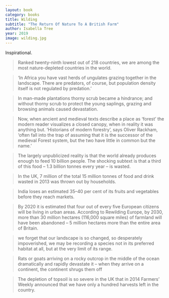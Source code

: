 ```yaml
---
layout: book
category: books
title: Wilding
subtitle: "The Return Of Nature To A British Farm"
author: Isabella Tree
year: 2019
image: wilding.jpg
---
```

Inspirational.

> Ranked twenty-ninth lowest out of 218 countries, we are among the most nature-depleted countries in the world.

> ‘In Africa you have vast herds of ungulates grazing together in the landscape. There are predators, of course, but population density itself is not regulated by predation.’

> In man-made plantations thorny scrub became a hindrance; and without thorny scrub to protect the young saplings, grazing and browsing animals caused devastation.

> Now, when ancient and medieval texts describe a place as ‘forest’ the modern reader visualizes a closed canopy, when in reality it was anything but. ‘Historians of modern forestry’, says Oliver Rackham, ‘often fall into the trap of assuming that it is the successor of the medieval Forest system, but the two have little in common but the name.’

> The largely unpublicized reality is that the world already produces enough to feed 10 billion people. The shocking subtext is that a third of this food – 1.3 billion tonnes every year – is wasted.

> In the UK, 7 million of the total 15 million tonnes of food and drink wasted in 2013 was thrown out by households.

> India loses an estimated 35–40 per cent of its fruits and vegetables before they reach markets.

> By 2020 it is estimated that four out of every five European citizens will be living in urban areas. According to Rewilding Europe, by 2030, more than 30 million hectares (116,000 square miles) of farmland will have been abandoned – 5 million hectares more than the entire area of Britain.

> we forget that our landscape is so changed, so desperately impoverished, we may be recording a species not in its preferred habitat at all, but at the very limit of its range.

> Rats or goats arriving on a rocky outcrop in the middle of the ocean dramatically and rapidly devastate it – when they arrive on a continent, the continent shrugs them off

> The depletion of topsoil is so severe in the UK that in 2014 Farmers’ Weekly announced that we have only a hundred harvests left in the country.
